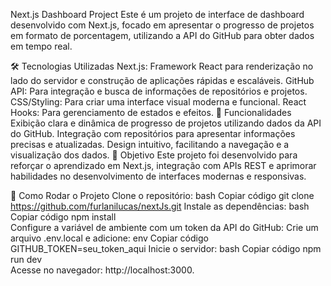Next.js Dashboard Project
Este é um projeto de interface de dashboard desenvolvido com Next.js, focado em apresentar o progresso de projetos em formato de porcentagem, utilizando a API do GitHub para obter dados em tempo real.

🛠️ Tecnologias Utilizadas
Next.js: Framework React para renderização no lado do servidor e construção de aplicações rápidas e escaláveis.
GitHub API: Para integração e busca de informações de repositórios e projetos.
CSS/Styling: Para criar uma interface visual moderna e funcional.
React Hooks: Para gerenciamento de estados e efeitos.
🌟 Funcionalidades
Exibição clara e dinâmica de progresso de projetos utilizando dados da API do GitHub.
Integração com repositórios para apresentar informações precisas e atualizadas.
Design intuitivo, facilitando a navegação e a visualização dos dados.
🚀 Objetivo
Este projeto foi desenvolvido para reforçar o aprendizado em Next.js, integração com APIs REST e aprimorar habilidades no desenvolvimento de interfaces modernas e responsivas.

📌 Como Rodar o Projeto
Clone o repositório:
bash
Copiar código
git clone https://github.com/furlanilucas/nextJs.git
Instale as dependências:
bash
Copiar código
npm install  
Configure a variável de ambiente com um token da API do GitHub:
Crie um arquivo .env.local e adicione:
env
Copiar código
GITHUB_TOKEN=seu_token_aqui
Inicie o servidor:
bash
Copiar código
npm run dev  
Acesse no navegador: http://localhost:3000.

